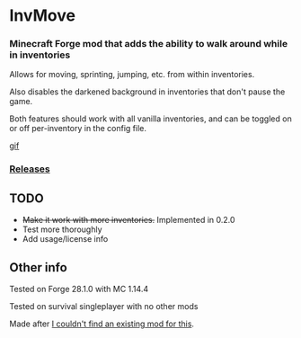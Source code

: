 # InvMove
### Minecraft Forge mod that adds the ability to walk around while in inventories

Allows for moving, sprinting, jumping, etc. from within inventories.

Also disables the darkened background in inventories that don't pause the game.

Both features should work with all vanilla inventories, and can be toggled on or off per-inventory in the config file.

[gif](https://imgur.com/4kIfTBz)

### [Releases](https://github.com/PieKing1215/InvMove/releases)

## TODO
- ~~Make it work with more inventories.~~ Implemented in 0.2.0
- Test more thoroughly
- Add usage/license info

## Other info
Tested on Forge 28.1.0 with MC 1.14.4

Tested on survival singleplayer with no other mods

Made after [I couldn't find an existing mod for this](https://redd.it/egwe8w).
